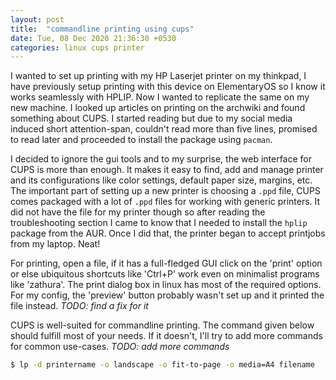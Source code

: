 ```yaml
---
layout: post
title:  "commandline printing using cups"
date: Tue, 08 Dec 2020 21:36:30 +0530
categories: linux cups printer
---
```


I wanted to set up printing with my HP Laserjet printer on my thinkpad, I have previously setup printing with this device on ElementaryOS so I know it works seamlessly with HPLIP. Now I wanted to replicate the same on my new machine. I looked up articles on printing on the archwiki and found something about CUPS. I started reading but due to my social media induced short attention-span, couldn't read more than five lines, promised to read later and proceeded to install the package using `pacman`.

I decided to ignore the gui tools and to my surprise, the web interface for CUPS is more than enough. It makes it easy to find, add and manage printer and its configurations like color settings, default paper size, margins, etc. The important part of setting up a new printer is choosing a `.ppd` file, CUPS comes packaged with a lot of `.ppd` files for working with generic printers. It did not have the file for my printer though so after reading the troubleshooting section I came to know that I needed to install the `hplip` package from the AUR. Once I did that, the printer began to accept printjobs from my laptop. Neat!

For printing, open a file, if it has a full-fledged GUI click on the 'print' option or else ubiquitous shortcuts like 'Ctrl+P' work even on minimalist programs like 'zathura'. The print dialog box in linux has most of the required options. For my config, the 'preview' button probably wasn't set up and it printed the file instead. *TODO: find a fix for it*

CUPS is well-suited for commandline printing. The command given below should fulfill most of your needs. If it doesn't, I'll try to add more commands for common use-cases. *TODO: add more commands*

```bash
$ lp -d printername -o landscape -o fit-to-page -o media=A4 filename
```